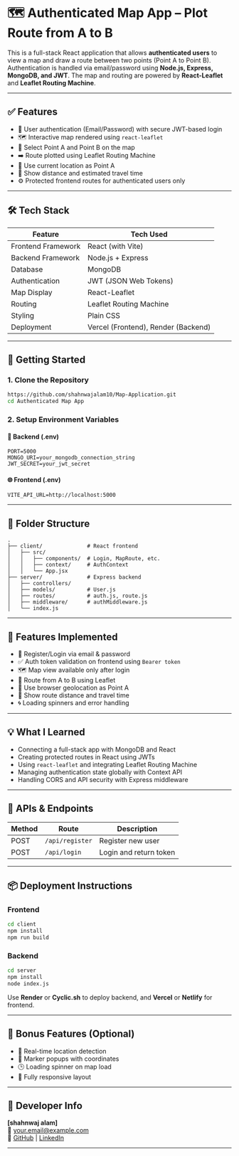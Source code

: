 
# 🗺️ Authenticated Map App – Plot Route from A to B

This is a full-stack React application that allows **authenticated users** to view a map and draw a route between two points (Point A to Point B). Authentication is handled via email/password using **Node.js, Express, MongoDB, and JWT**. The map and routing are powered by **React-Leaflet** and **Leaflet Routing Machine**.

---

## ✅ Features

- 🔐 User authentication (Email/Password) with secure JWT-based login
- 🗺️ Interactive map rendered using `react-leaflet`
- 📍 Select Point A and Point B on the map
- ➡️ Route plotted using Leaflet Routing Machine
- 📌 Use current location as Point A
- 📏 Show distance and estimated travel time
- ⚙️ Protected frontend routes for authenticated users only

---

## 🛠 Tech Stack

| Feature            | Tech Used                       |
|--------------------|---------------------------------|
| Frontend Framework | React (with Vite)               |
| Backend Framework  | Node.js + Express               |
| Database           | MongoDB                         |
| Authentication     | JWT (JSON Web Tokens)           |
| Map Display        | React-Leaflet                   |
| Routing            | Leaflet Routing Machine         |
| Styling            | Plain CSS                       |
| Deployment         | Vercel (Frontend), Render (Backend) |

---

## 🚀 Getting Started

### 1. Clone the Repository

```bash
https://github.com/shahnwajalam10/Map-Application.git
cd Authenticated Map App
```

### 2. Setup Environment Variables

#### 🔐 Backend (.env)

```env
PORT=5000
MONGO_URI=your_mongodb_connection_string
JWT_SECRET=your_jwt_secret
```

#### 🌐 Frontend (.env)

```env
VITE_API_URL=http://localhost:5000
```

---

## 🧱 Folder Structure

```
.
├── client/              # React frontend
│   ├── src/
│   │   ├── components/  # Login, MapRoute, etc.
│   │   ├── context/     # AuthContext
│   │   └── App.jsx
├── server/              # Express backend
│   ├── controllers/
│   ├── models/          # User.js
│   ├── routes/          # auth.js, route.js
│   ├── middleware/      # authMiddleware.js
│   └── index.js
```

---

## 🧪 Features Implemented

- 🔐 Register/Login via email & password
- ✅ Auth token validation on frontend using `Bearer token`
- 🗺️ Map view available only after login
- 📍 Route from A to B using Leaflet
- 🧭 Use browser geolocation as Point A
- 📏 Show route distance and travel time
- 🌀 Loading spinners and error handling

---

## 💡 What I Learned

- Connecting a full-stack app with MongoDB and React
- Creating protected routes in React using JWTs
- Using `react-leaflet` and integrating Leaflet Routing Machine
- Managing authentication state globally with Context API
- Handling CORS and API security with Express middleware

---

## 🧱 APIs & Endpoints

| Method | Route              | Description            |
|--------|--------------------|------------------------|
| POST   | `/api/register`    | Register new user      |
| POST   | `/api/login`       | Login and return token |

---

## 📦 Deployment Instructions

### Frontend

```bash
cd client
npm install
npm run build
```

### Backend

```bash
cd server
npm install
node index.js
```

Use **Render** or **Cyclic.sh** to deploy backend, and **Vercel** or **Netlify** for frontend.

---

## 🧩 Bonus Features (Optional)

- 🧭 Real-time location detection
- 🎯 Marker popups with coordinates
- 🕒 Loading spinner on map load
- 📱 Fully responsive layout

---

## 👋 Developer Info

**[shahnwaj alam]**  
📧 your.email@example.com  
🔗 [GitHub](https://github.com/shahnwajalam10) | [LinkedIn](https://www.linkedin.com/in/shahnwaj-alam-b08415206/)

---
